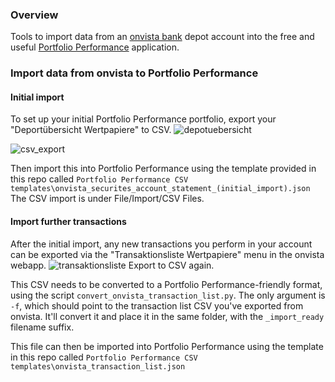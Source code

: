 ### Overview
Tools to import data from an [onvista bank](https://www.onvista-bank.de/) depot account into the free and useful 
[Portfolio Performance](https://www.portfolio-performance.info/portfolio/) application.

### Import data from onvista to Portfolio Performance
#### Initial import
To set up your initial Portfolio Performance portfolio, export your "Deportübersicht Wertpapiere" to CSV.
![depotuebersicht](doc/depotuebersicht.PNG)

![csv_export](doc/csv_export.PNG)

Then import this into Portfolio Performance using the template provided in this repo called `Portfolio Performance CSV templates\onvista_securites_account_statement_(initial_import).json`
The CSV import is under File/Import/CSV Files.

#### Import further transactions
After the initial import, any new transactions you perform in your account can be exported via the "Transaktionsliste Wertpapiere" menu in the onvista webapp.
![transaktionsliste](doc/transaktionsliste.PNG)
Export to CSV again.

This CSV needs to be converted to a Portfolio Performance-friendly format, using the script `convert_onvista_transaction_list.py`.
The only argument is `-f`, which should point to the transaction list CSV you've exported from onvista. It'll convert it and place it in the same folder, with the `_import_ready` filename suffix.

This file can then be imported into Portfolio Performance using the template in this repo called `Portfolio Performance CSV templates\onvista_transaction_list.json`


